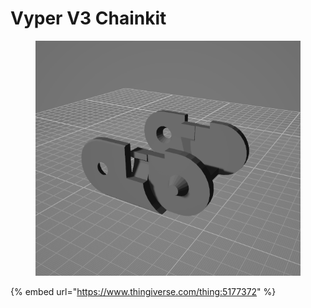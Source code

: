 # Vyper V3 Chainkit

<figure><img src="../../.gitbook/assets/image (6).png" alt=""><figcaption></figcaption></figure>

{% embed url="https://www.thingiverse.com/thing:5177372" %}
